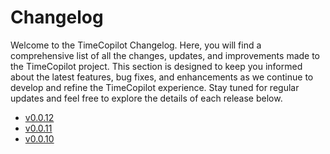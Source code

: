 # Changelog

Welcome to the TimeCopilot Changelog. Here, you will find a comprehensive list of all the changes, updates, and improvements made to the TimeCopilot project. This section is designed to keep you informed about the latest features, bug fixes, and enhancements as we continue to develop and refine the TimeCopilot experience. Stay tuned for regular updates and feel free to explore the details of each release below.


- [v0.0.12](v0.0.12.md)
- [v0.0.11](v0.0.11.md)
- [v0.0.10](v0.0.10.md)